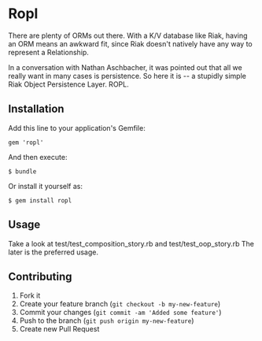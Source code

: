 # Ropl

There are plenty of ORMs out there.  With a K/V database like Riak,
having an ORM means an awkward fit, since Riak doesn't natively 
have any way to represent a Relationship.

In a conversation with Nathan Aschbacher, it was pointed out that 
all we really want in many cases is persistence.  So here it is -- 
a stupidly simple Riak Object Persistence Layer. ROPL.

## Installation

Add this line to your application's Gemfile:

    gem 'ropl'

And then execute:

    $ bundle

Or install it yourself as:

    $ gem install ropl

## Usage

Take a look at test/test_composition_story.rb and test/test_oop_story.rb
The later is the preferred usage.

## Contributing

1. Fork it
2. Create your feature branch (`git checkout -b my-new-feature`)
3. Commit your changes (`git commit -am 'Added some feature'`)
4. Push to the branch (`git push origin my-new-feature`)
5. Create new Pull Request

